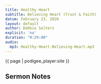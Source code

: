 ```yaml
---
title: Healthy Heart
subtitle: Believing Heart (Trust & Faith)
datum: February 23, 2020
layout: default
author: Debbie Salters
explicit: 'no'
duration: "0:29:40"
audio:
  mp3: Healthy-Heart-Believing-Heart.mp3
---
```


{{ page | podigee_player:site }}

## Sermon Notes 

